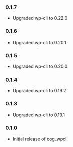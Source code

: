 ### 0.1.7

- Upgraded wp-cli to 0.22.0

### 0.1.6

- Upgraded wp-cli to 0.20.1

### 0.1.5

- Upgraded wp-cli to 0.20.0

### 0.1.4

- Upgraded wp-cli to 0.19.2

### 0.1.3

- Upgraded wp-cli to 0.19.1

### 0.1.0

- Initial release of cog_wpcli
